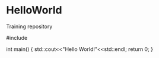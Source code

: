 # HelloWorld
Training repository

#include <iostream>

int main()
{
std::cout<<"Hello World!"<<std::endl;
return 0;
}
